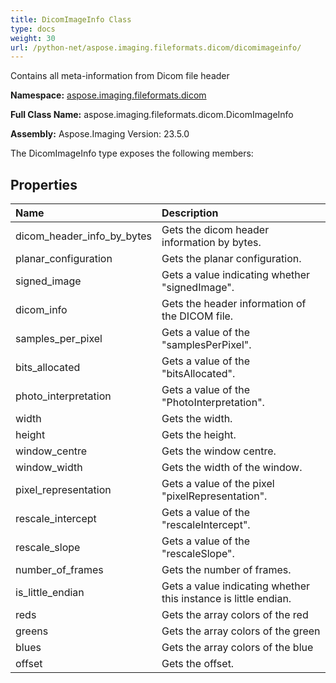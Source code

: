 ```yaml
---
title: DicomImageInfo Class
type: docs
weight: 30
url: /python-net/aspose.imaging.fileformats.dicom/dicomimageinfo/
---
```


Contains all meta-information from Dicom file header

**Namespace:** [aspose.imaging.fileformats.dicom](/imaging/python-net/aspose.imaging.fileformats.dicom/)

**Full Class Name:** aspose.imaging.fileformats.dicom.DicomImageInfo

**Assembly:**  Aspose.Imaging Version: 23.5.0

The DicomImageInfo type exposes the following members:
## **Properties**
|**Name**|**Description**|
| :- | :- |
|dicom_header_info_by_bytes|Gets the dicom header information by bytes.|
|planar_configuration|Gets the planar configuration.|
|signed_image|Gets a value indicating whether "signedImage".|
|dicom_info|Gets the header information of the DICOM file.|
|samples_per_pixel|Gets a value of the "samplesPerPixel".|
|bits_allocated|Gets a value of the "bitsAllocated".|
|photo_interpretation|Gets a value of the "PhotoInterpretation".|
|width|Gets the width.|
|height|Gets the height.|
|window_centre|Gets the window centre.|
|window_width|Gets the width of the window.|
|pixel_representation|Gets a value of the pixel "pixelRepresentation".|
|rescale_intercept|Gets a value of the "rescaleIntercept".|
|rescale_slope|Gets a value of the "rescaleSlope".|
|number_of_frames|Gets the number of frames.|
|is_little_endian|Gets a value indicating whether this instance is little endian.|
|reds|Gets the array colors of the red|
|greens|Gets the array colors of the green|
|blues|Gets the array colors of the blue|
|offset|Gets the offset.|
